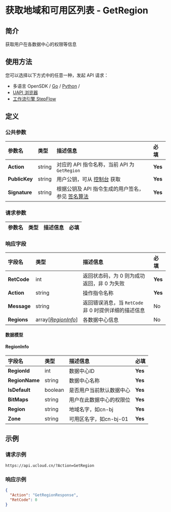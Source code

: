 # 获取地域和可用区列表 - GetRegion

## 简介

获取用户在各数据中心的权限等信息






## 使用方法

您可以选择以下方式中的任意一种，发起 API 请求：
- 多语言 OpenSDK / [Go](https://github.com/ucloud/ucloud-sdk-go) / [Python](https://github.com/ucloud/ucloud-sdk-python3) /
- [UAPI 浏览器](https://console.ucloud.cn/uapi/detail?id=GetRegion)
- [工作流引擎 StepFlow](https://console.ucloud.cn/stepflow/manage/)


## 定义

### 公共参数

| 参数名 | 类型 | 描述信息 | 必填 |
|:---|:---|:---|:---|
| **Action**     | string  | 对应的 API 指令名称，当前 API 为 `GetRegion`                        | **Yes** |
| **PublicKey**  | string  | 用户公钥，可从 [控制台](https://console.ucloud.cn/uapi/apikey) 获取                                             | **Yes** |
| **Signature**  | string  | 根据公钥及 API 指令生成的用户签名，参见 [签名算法](api/summary/signature.md)  | **Yes** |

### 请求参数

| 参数名 | 类型 | 描述信息 | 必填 |
|:---|:---|:---|:---|

### 响应字段

| 字段名 | 类型 | 描述信息 | 必填 |
|:---|:---|:---|:---|
| **RetCode** | int | 返回状态码，为 0 则为成功返回，非 0 为失败 |**Yes**|
| **Action** | string | 操作指令名称 |**Yes**|
| **Message** | string | 返回错误消息，当 `RetCode` 非 0 时提供详细的描述信息 |No|
| **Regions** | array[[*RegionInfo*](#RegionInfo)] | 各数据中心信息 |No|

#### 数据模型


#### RegionInfo

| 字段名 | 类型 | 描述信息 | 必填 |
|:---|:---|:---|:---|
| **RegionId** | int | 数据中心ID |**Yes**|
| **RegionName** | string | 数据中心名称 |**Yes**|
| **IsDefault** | boolean | 是否用户当前默认数据中心 |**Yes**|
| **BitMaps** | string | 用户在此数据中心的权限位 |**Yes**|
| **Region** | string | 地域名字，如cn-bj |**Yes**|
| **Zone** | string | 可用区名字，如cn-bj-01 |**Yes**|

## 示例

### 请求示例
    
```
https://api.ucloud.cn/?Action=GetRegion
```

### 响应示例
    
```json
{
  "Action": "GetRegionResponse",
  "RetCode": 0
}
```





